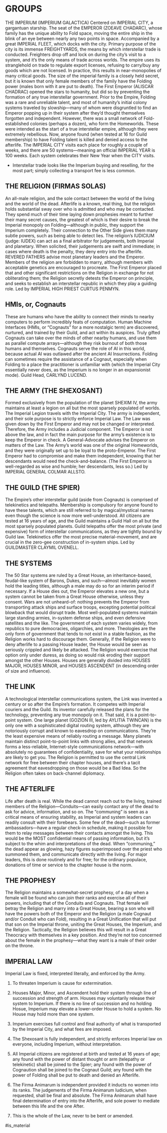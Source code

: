 # GROUPS

THE IMPERIUM (IMPERIUM GALACTICA)
Centered on IMPERIAL CITY, a gargantuan starship. The seat of the EMPEROR (ZOEAVE CHADARC), whose family has the unique ability to Fold space, moving the entire ship in the blink of an eye between nearly any two points in space. Accompanied by a great IMPERIAL FLEET, which docks with the city. Primary purpose of the city is its immense FREIGHTYARDS, the means by which interstellar trade is conducted. Freighters drop off and lock on during the city’s visit to a system, and it’s the only means of trade across worlds. The empire uses its stranglehold on trade to regulate export licenses, refusing to carry/buy any goods which are not licensed. In practice, this results in near-monopolies of many critical goods. The size of the imperial family is a closely held secret, but it is known that only female members of the family have the Folding power (males born with it are put to death). The First Emperor (ALISCAR CHADRAC) opened the stars to humanity, but did so by preventing the formation of any true interstellar government. Prior to the Empire, Folding was a rare and unreliable talent, and most of humanity’s initial colony systems traveled by slowship—many of whom were disgruntled to find an Emperor popping up in their system after they’d thought themselves forgotten and independent. However, there was a small network of Fold-established colonies (perhaps a dozen), who form the Homeworlds. These were intended as the start of a true interstellar empire, although they were extremely rebellious. Now, anyone found (when tested at 16 for Guild membership) to have Folding talent is killed and denied access to the afterlife. The IMPERIAL CITY visits each place for roughly a couple of weeks, and there are 50 systems—meaning an official IMPERIAL YEAR is 100 weeks. Each system celebrates their New Year when the CITY visits.
* Interstellar trade looks like the Imperium buying and reselling, for the most part; simply collecting a transport fee is less common.


## THE RELIGION (FIRMAS SOLAS)
An all-male religion, and the sole contact between the world of the living and the world of the dead. Afterlife is a known, real thing, but the religion holds substantial sway over who is admitted and who may be contacted. They spend much of their time laying down prophesies meant to further their many secret causes, the greatest of which is their desire to break the Imperial monopoly on Folding—although in public, they support the Imperium completely. Their connection to the Other Side gives them many subtle powers, such as being able to detect lies. The religion’s IUDICIUM (judge: IUDEX) can act as a final arbitrator for judgements, both Imperial and planetary. When solicited, their judgements are swift and immediate; in cases where death is the penalty, they deny entry into the afterlife. REVERED FATHERS advise most planetary leaders and the Emperor. Members of the religion are forbidden to marry, although members with acceptable genetics are encouraged to procreate. The First Emperor placed that and other significant restrictions on the Religion in exchange for not obliterating them; the Religion secretly detests the Emperor on principle, and seeks to establish an interstellar republic in which they play a guiding role. Led by IMPERIAL HIGH PRIEST CURTUS PENMYN.

## HMIs, or, Cognauts
These are humans who have the ability to connect their minds to nearby computers to perform incredibly feats of computation. Human Machine Interfaces (HMIs, or “Cognauts” for a more nostalgic term) are discovered, nurtured, and trained by their Guild, and act within its auspices. Truly gifted Cognauts can take over the minds of other nearby humans, and use them as parallel compute arrays—although they risk burnout of both those humans and themselves. Cognauts serve the role of AI in this world, because actual AI was outlawed after the ancient AI Insurrections. Folding can sometimes require the assistance of a Cognaut, especially when Folding to a place the practitioner is unfamiliar with (which the Imperial City essentially never does, as the Imperium is no longer in an expansionist mode). Guild Head, CARLYND LUCEND.

## THE ARMY (THE SHEXOSANT)
Formed exclusively from the population of the planet SHEXIM IV, the army maintains at least a legion on all but the most sparsely populated of worlds. The Imperial Legion travels with the Imperial City. The army is independent, and their sole purpose is to strictly enforce Imperial Law. The Law was given down by the First Emperor and may not be changed or interpreted. Therefore, the Army includes a Judicial component. The Emperor is not above the law, and in fact the main purpose for the army’s existence is to keep the Emperor in check. A General-Advocate advises the Emperor on matters of the Law. The Army’s world was one of the original Homeworlds, and they were originally set up to be loyal to the proto-Emperor. The First Emperor had to compromise and make them independent, knowing that her descendants would need the check-and-balance. (The First Emperor is well-regarded as wise and humble; her descendants, less so.) Led by IMPERIAL GENERAL COLMAR ALLSTO.

## THE GUILD (THE SPIER)
The Empire’s other interstellar guild (aside from Cognauts) is comprised of telekinetics and telepaths. Membership is compulsory for anyone found to have these talents, which are still referred to by magical/mystical names even though the science is now more well-understood. All citizens are tested at 16 years of age, and the Guild maintains a Guild Hall on all but the most sparsely populated planets. Guild telepaths offer the most private (and expensive) form of interstellar communications, as they are tightly bound by Guild law. Telekinetics offer the most precise material-movement, and are crucial in the zero-gee construction of in-system ships. Led by GUILDMASTER CLAYMIL OVENELL.

## THE SYSTEMS
The 50 Star systems are ruled by a Great House, an inheritance-based, feudal-like system of Barons, Dukes, and such—almost inevitably women hold the leading titles, although a male may do so for an interim period if necessary. If a House dies out, the Emperor elevates a new one, but a system cannot be taken from a Great House otherwise, unless they consent. Wars are not unheard-of: nothing prevents the Emperor from transporting attack ships and surface troops, excepting potential political blowback that would disrupt trade. Most well-populated systems maintain large standing armies, in-system defense ships, and even defensive satellites and the like. The government of each system varies widely, from republics to pure democracies, oligarchies, and more. Theologies are the only form of government that tends to not exist in a stable fashion, as the Religion works hard to discourage them. Generally, if the Religion were to deny afterlife to a passing House leader, the House would be seen as seriously crippled and likely be attacked. The Religion would exercise that option only under duress, as doing so would risk eroding their support amongst the other Houses. Houses are generally divided into HOUSES MAJOR, HOUSES MINOR, and HOUSES ASCENDENT (in descending order of size and influence).

## THE LINK
A technological interstellar communications system, the Link was invented a century or so after the Empire’s formation. It competes with Imperial couriers and the Guild. Its inventor carefully released the plans for the technology, preventing any true monopoly on it. That said, it is a point-to-point system. One large planet (GOZION III, led by AYLITIA TWINCAN) is the only one with a sophisticated digital routing system, although they are notoriously corrupt and known to eavesdrop on communications. They’re the least expensive means of reliably routing a message. Many planets maintain distinct point-to-point links with strong allies, and that network forms a less-reliable, Internet-style communications network—with absolutely no guarantees of confidentiality, save for what your relationships are likely to get you. The Religion is permitted to use the central Link network for free between their chapter houses, and there’s a tacit agreement that eavesdropping on those would be a Bad Idea. So the Religion often takes on back-channel diplomacy.

## THE AFTERLIFE
Life after death is real. While the dead cannot reach out to the living, trained members of the Religion—Conduits—can easily contact any of the dead to ask for advice, information, and so on. The “communing” is seen as a critical means of ensuring stability, as Imperial and system leaders can readily consult with their forebears. Some few of the dead—such as former ambassadors—have a regular check-in schedule, making it possible for them to relay messages between their contacts amongst the living. This would be the MOST confidential means of passing information, but it’s subject to the whim and interpretations of the dead. When “communing,” the dead appear as glowing, hazy figures superimposed over the priest who summoned them, and communicate directly with the living. For major leaders, this is done routinely and for free; for the ordinary populace, donations of time or service to the chapter house is the norm.

## THE PROPHESY
The Religion maintains a somewhat-secret prophesy, of a day when a female will be found who can join their ranks and exercise all of their powers, including that of the Conduits and Cognauts. That female will betray the Religion and marry into a Great House, bearing a son who will have the powers both of the Emperor and the Religion (a male Cognaut and/or Conduit who can Fold), resulting in a Great Unification that will put that son on the Imperial throne, uniting the Great Houses, the Imperium, and the Religion. Tactically, the Religion believes this will result in a Great Theocracy with themselves in a key position. And they’re not too concerned about the female in the prophesy—what they want is a male of their order on the throne.

## IMPERIAL LAW
Imperial Law is fixed, interpreted literally, and enforced by the Army.

1. To threaten Imperium is cause for extermination.  

2. Houses Major, Minor, and Ascendent hold their system through  line of succession and strength of arm. Houses may voluntarily release their system to Imperium. If there is no line of succession and no holding Hosue, Imperium may elevate a lower-order House to hold a system. No House may hold more than one system.  

3. Imperium exercises full control and final authority of what is transported by the Imperial City, and what fees are imposed.  

4. The Shexosant is fully independent, and strictly enforces Imperial law on everyone, including Imperium, without interpretation.  

5. All Imperial citizens are registered at birth and tested at 16 years of age; any found with the power of distant thought or arm (telepathy or telekinetic) shall be joined to the Spier; any found with the power of Cognaution shall be joined to the Cognaut Guild; any found with the power of Folding shall be put to death and denied an Afterlife.  

6. The Firma Animarum is independent provided it inducts no women into its ranks. The judgements of the Firma Animarum Iudicium, when requested, shall be final and absolute. The Firma Animarum shall have final determination of entry into the Afterlife, and sole power to mediate between this life and the one After.  

7. This is the whole of the Law, never to be bent or amended.


#is_material